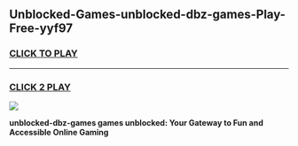 
## Unblocked-Games-unblocked-dbz-games-Play-Free-yyf97
<h3>
<a href="https://premium76.site?title=unblocked-dbz-games&ref=15A">CLICK TO PLAY</a></h3>
<hr>

<h3>
<a href="https://premium76.site?title=unblocked-dbz-games&ref=15A">CLICK 2 PLAY</a>
  
</h3>

<a href="https://premium76.site?title=unblocked-dbz-games&ref=15A"><img src="https://clearcache.store/games.png"></a>


**unblocked-dbz-games games unblocked: Your Gateway to Fun and Accessible Online Gaming**
